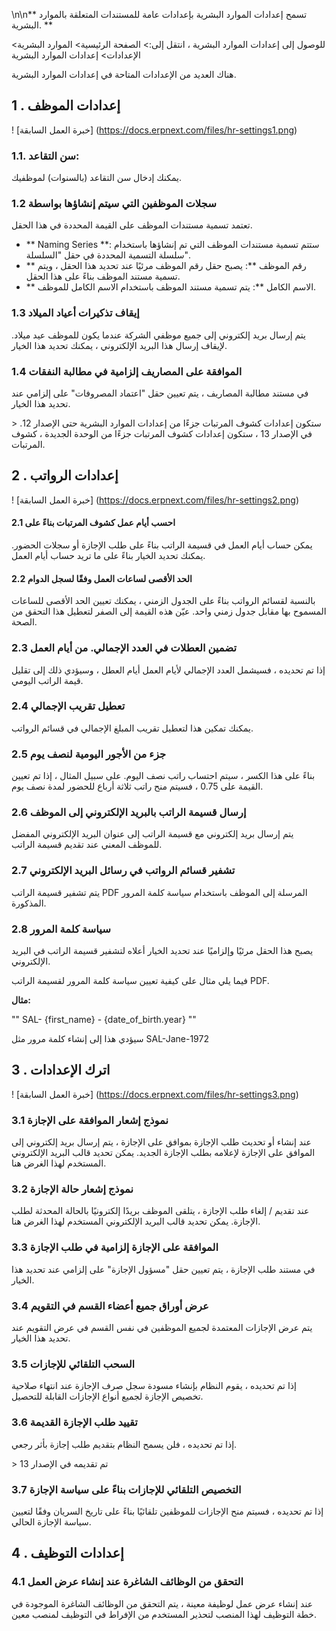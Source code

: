 \n\n** تسمح إعدادات الموارد البشرية بإعدادات عامة للمستندات المتعلقة بالموارد البشرية. **

للوصول إلى إعدادات الموارد البشرية ، انتقل إلى:> الصفحة الرئيسية> الموارد البشرية> الإعدادات> إعدادات الموارد البشرية

هناك العديد من الإعدادات المتاحة في إعدادات الموارد البشرية.

## 1 \. إعدادات الموظف

! [خبرة العمل السابقة] (https://docs.erpnext.com/files/hr-settings1.png)

### 1.1. سن التقاعد:

يمكنك إدخال سن التقاعد (بالسنوات) لموظفيك.

### 1.2 سجلات الموظفين التي سيتم إنشاؤها بواسطة

تعتمد تسمية مستندات الموظف على القيمة المحددة في هذا الحقل.

* ** Naming Series **: ستتم تسمية مستندات الموظف التي تم إنشاؤها باستخدام سلسلة التسمية المحددة في حقل "السلسلة".
* ** رقم الموظف **: يصبح حقل رقم الموظف مرئيًا عند تحديد هذا الحقل ، ويتم تسمية مستند الموظف بناءً على هذا الحقل.
* ** الاسم الكامل **: يتم تسمية مستند الموظف باستخدام الاسم الكامل للموظف.

### 1.3 إيقاف تذكيرات أعياد الميلاد

يتم إرسال بريد إلكتروني إلى جميع موظفي الشركة عندما يكون للموظف عيد ميلاد. لإيقاف إرسال هذا البريد الإلكتروني ، يمكنك تحديد هذا الخيار.

### 1.4 الموافقة على المصاريف إلزامية في مطالبة النفقات

في مستند مطالبة المصاريف ، يتم تعيين حقل "اعتماد المصروفات" على إلزامي عند تحديد هذا الخيار.

\> ستكون إعدادات كشوف المرتبات جزءًا من إعدادات الموارد البشرية حتى الإصدار 12. في الإصدار 13 ، ستكون إعدادات كشوف المرتبات جزءًا من الوحدة الجديدة ، كشوف المرتبات.

## 2 \. إعدادات الرواتب

! [خبرة العمل السابقة] (https://docs.erpnext.com/files/hr-settings2.png)

#### 2.1 احسب أيام عمل كشوف المرتبات بناءً على

يمكن حساب أيام العمل في قسيمة الراتب بناءً على طلب الإجازة أو سجلات الحضور. يمكنك تحديد الخيار بناءً على ما تريد حساب أيام العمل.

#### 2.2 الحد الأقصى لساعات العمل وفقًا لسجل الدوام

بالنسبة لقسائم الرواتب بناءً على الجدول الزمني ، يمكنك تعيين الحد الأقصى للساعات المسموح بها مقابل جدول زمني واحد. عيّن هذه القيمة إلى الصفر لتعطيل هذا التحقق من الصحة.

### 2.3 تضمين العطلات في العدد الإجمالي. من أيام العمل

إذا تم تحديده ، فسيشمل العدد الإجمالي لأيام العمل أيام العطل ، وسيؤدي ذلك إلى تقليل قيمة الراتب اليومي.

### 2.4 تعطيل تقريب الإجمالي

يمكنك تمكين هذا لتعطيل تقريب المبلغ الإجمالي في قسائم الرواتب.

### 2.5 جزء من الأجور اليومية لنصف يوم

بناءً على هذا الكسر ، سيتم احتساب راتب نصف اليوم. على سبيل المثال ، إذا تم تعيين القيمة على 0.75 ، فسيتم منح راتب ثلاثة أرباع للحضور لمدة نصف يوم.

### 2.6 إرسال قسيمة الراتب بالبريد الإلكتروني إلى الموظف

يتم إرسال بريد إلكتروني مع قسيمة الراتب إلى عنوان البريد الإلكتروني المفضل للموظف المعني عند تقديم قسيمة الراتب.

### 2.7 تشفير قسائم الرواتب في رسائل البريد الإلكتروني

يتم تشفير قسيمة الراتب PDF المرسلة إلى الموظف باستخدام سياسة كلمة المرور المذكورة.

### 2.8 سياسة كلمة المرور

يصبح هذا الحقل مرئيًا وإلزاميًا عند تحديد الخيار أعلاه لتشفير قسيمة الراتب في البريد الإلكتروني.

فيما يلي مثال على كيفية تعيين سياسة كلمة المرور لقسيمة الراتب PDF.

**مثال:**

""
SAL- {first_name} - {date_of_birth.year}
""

سيؤدي هذا إلى إنشاء كلمة مرور مثل SAL-Jane-1972

## 3 \. اترك الإعدادات

! [خبرة العمل السابقة] (https://docs.erpnext.com/files/hr-settings3.png)

### 3.1 نموذج إشعار الموافقة على الإجازة

عند إنشاء أو تحديث طلب الإجازة بموافق على الإجازة ، يتم إرسال بريد إلكتروني إلى الموافق على الإجازة لإعلامه بطلب الإجازة الجديد. يمكن تحديد قالب البريد الإلكتروني المستخدم لهذا الغرض هنا.

### 3.2 نموذج إشعار حالة الإجازة

عند تقديم / إلغاء طلب الإجازة ، يتلقى الموظف بريدًا إلكترونيًا بالحالة المحدثة لطلب الإجازة. يمكن تحديد قالب البريد الإلكتروني المستخدم لهذا الغرض هنا.

### 3.3 الموافقة على الإجازة إلزامية في طلب الإجازة

في مستند طلب الإجازة ، يتم تعيين حقل "مسؤول الإجازة" على إلزامي عند تحديد هذا الخيار.

### 3.4 عرض أوراق جميع أعضاء القسم في التقويم

يتم عرض الإجازات المعتمدة لجميع الموظفين في نفس القسم في عرض التقويم عند تحديد هذا الخيار.

### 3.5 السحب التلقائي للإجازات

إذا تم تحديده ، يقوم النظام بإنشاء مسودة سجل صرف الإجازة عند انتهاء صلاحية تخصيص الإجازة لجميع أنواع الإجازات القابلة للتحصيل.

### 3.6 تقييد طلب الإجازة القديمة

إذا تم تحديده ، فلن يسمح النظام بتقديم طلب إجازة بأثر رجعي.

\> تم تقديمه في الإصدار 13

### 3.7 التخصيص التلقائي للإجازات بناءً على سياسة الإجازة

إذا تم تحديده ، فسيتم منح الإجازات للموظفين تلقائيًا بناءً على تاريخ السريان وفقًا لتعيين سياسة الإجازة الحالي.

## 4 \. إعدادات التوظيف

### 4.1 التحقق من الوظائف الشاغرة عند إنشاء عرض العمل

عند إنشاء عرض عمل لوظيفة معينة ، يتم التحقق من الوظائف الشاغرة الموجودة في خطة التوظيف لهذا المنصب لتحذير المستخدم من الإفراط في التوظيف لمنصب معين.